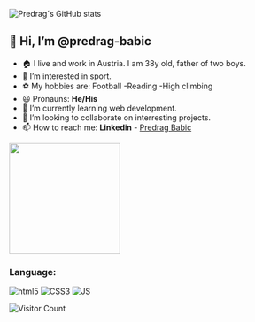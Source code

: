 ![Predrag´s GitHub stats](https://github-readme-stats.vercel.app/api?username=predrag-babic&theme=dark_icons=true)
## 👋 Hi, I’m @predrag-babic
- 🏠 I live and work in Austria. I am 38y old, father of two boys.
- 👀 I’m interested in sport.
- ⚽ My hobbies are:
    Football
   -Reading
   -High climbing
- 😃 Pronauns: **He/His**
- 🌱 I’m currently learning web development.
- 💞️ I’m looking to collaborate on interresting projects.
- 📫 How to reach me: **Linkedin** - [Predrag Babic](https://www.linkedin.com/in/predrag-babic-4bb382244/)

 <img src="./MicrosoftTeams-Tactix.png" width="200" />

 ### Language:
 
![html5](https://camo.githubusercontent.com/068ce2420bb9e9f5101b79975585c860737246530a71c5ddb6024de5b755c59a/68747470733a2f2f696d672e736869656c64732e696f2f62616467652f48544d4c352d4533344632363f7374796c653d666c6174266c6f676f3d68746d6c35266c6f676f436f6c6f723d7768697465)
![CSS3](https://camo.githubusercontent.com/937e12c14443310e22e75f4aadbe335eb7e4b1caf7e3acec75cd53ed2ea0c278/68747470733a2f2f696d672e736869656c64732e696f2f62616467652f435353332d3135373242363f7374796c653d666c6174266c6f676f3d63737333)
![JS](https://camo.githubusercontent.com/299adaf04154e6da97ce9936e428e4c5107c93ae25d8485ca9f80091881290b9/68747470733a2f2f696d672e736869656c64732e696f2f62616467652f4a6176615363726970742d3535353535353f7374796c653d666c6174266c6f676f3d6a617661736372697074)

![Visitor Count](https://profile-counter.glitch.me/{predrag-babic}/count.svg)

<!---
predrag-babic/predrag-babic is a ✨ special ✨ repository because its `README.md` (this file) appears on your GitHub profile.
You can click the Preview link to take a look at your changes.
--->
